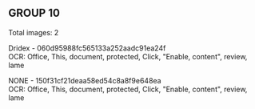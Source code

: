 ## GROUP 10
Total images: 2  

Dridex - 060d95988fc565133a252aadc91ea24f  
OCR: Office, This, document, protected, Click, "Enable, content", review, lame  

NONE - 150f31cf21deaa58ed54c8a8f9e648ea  
OCR: Office, This, document, protected, Click, "Enable, content", review, lame  

